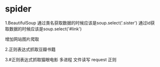 # spider
1.BeautifulSoup 通过类名获取数据的时候应该是soup.select('.sister')
              通过id获取数据的时候应该是soup.select('#link')
              
 增加网站图片爬取
 
2.正则表达式抓取豆瓣书籍

3.#正则表达式抓取猫眼电影 多进程 文件读写 request 正则
